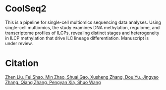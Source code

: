 # CoolSeq2

This is a pipeline for single-cell multiomics sequencing data analyses.
Using single-cell multiomics, the study examines DNA methylation, regulome, and transcriptome profiles of ILCPs, revealing distinct stages and heterogeneity in ILCP methylation that drive ILC lineage differentiation.
Manuscript is under review.

# Citation
[Zhen Liu, Fei Shao, Min Zhao, Shuai Gao, Xusheng Zhang, Dou Yu, Jingyao Zhang, Qiang Zhang, Pengyan Xia, Shuo Wang]()
